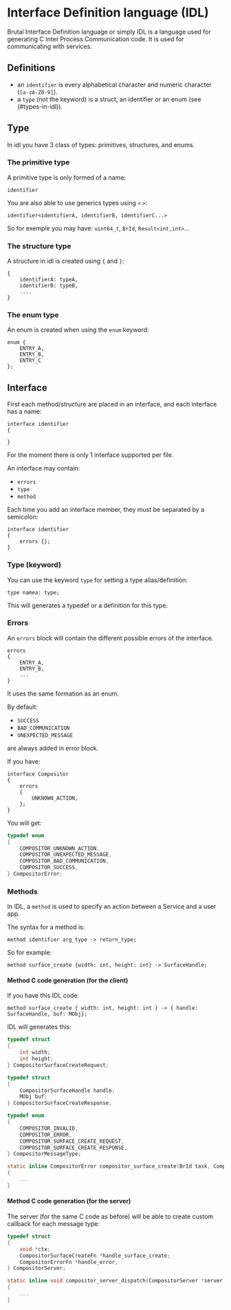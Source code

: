 # Interface Definition language (IDL)

Brutal Interface Definition language or simply IDL is a language used for generating C Inter Process Communication code. It is used for communicating with services.

## Definitions

- an `identifier` is every alphabetical character and numeric character (`[a-zA-Z0-9]`).
- a `type` (not the keyword) is a struct, an identifier or an enum (see (#types-in-idl)).

## Type

In idl you have 3 class of types: primitives, structures, and enums.

### The primitive type

A primitive type is only formed of a name:

```idl
identifier
```

You are also able to use generics types using `<` `>`:

```idl
identifier<identifierA, identifierB, identifierC...>
```

So for exemple you may have: `uint64_t`, `BrId`, `Result<int,int>`...

### The structure type

A structure in idl is created using `{` and `}`:

```idl
{
    identifierA: typeA,
    identifierB: typeB,
    ....
}
```

### The enum type

An enum is created when using the `enum` keyword:

```idl
enum {
    ENTRY_A,
    ENTRY_B,
    ENTRY_C
};
```

## Interface

First each method/structure are placed in an interface, and each interface has a name:

```idl
interface identifier
{

}
```

For the moment there is only 1 interface supported per file.

An interface may contain:

- `errors`
- `type`
- `method`

Each time you add an interface member, they must be separated by a semicolon:

```idl
interface identifier
{
    errors {};
}
```

### Type (keyword)

You can use the keyword `type` for setting a type alias/definition:

```idl
type namea: type;
```

This will generates a typedef or a definition for this type.

### Errors

An `errors` block will contain the different possible errors of the interface.

```idl
errors
{
    ENTRY_A,
    ENTRY_B,
    ...
}
```

It uses the same formation as an enum.

By default:

- `SUCCESS`
- `BAD_COMMUNICATION`
- `UNEXPECTED_MESSAGE`

are always added in error block.

If you have:

```idl
interface Compositor
{
    errors
    {
        UNKNOWN_ACTION,
    };
}

```

You will get:

```c
typedef enum
{
    COMPOSITOR_UNKNOWN_ACTION,
    COMPOSITOR_UNEXPECTED_MESSAGE,
    COMPOSITOR_BAD_COMMUNICATION,
    COMPOSITOR_SUCCESS,
} CompositorError;
```

### Methods

In IDL, a `method` is used to specify an action between a Service and a user app.

The syntax for a method is:

```idl
method identifier arg_type -> return_type;
```

So for example:

```idl
method surface_create {width: int, height: int} -> SurfaceHandle;
```

#### Method C code generation (for the client)

If you have this IDL code:

```idl
method surface_create { width: int, height: int } -> { handle: SurfaceHandle, buf: MObj};
```

IDL will generates this:

```c
typedef struct
{
    int width;
    int height;
} CompositorSurfaceCreateRequest;

typedef struct
{
    CompositorSurfaceHandle handle;
    MObj buf;
} CompositorSurfaceCreateResponse;

typedef enum
{
    COMPOSITOR_INVALID,
    COMPOSITOR_ERROR,
    COMPOSITOR_SURFACE_CREATE_REQUEST,
    COMPOSITOR_SURFACE_CREATE_RESPONSE,
} CompositorMessageType;

static inline CompositorError compositor_surface_create(BrId task, CompositorSurfaceCreateRequest const *req, CompositorSurfaceCreateResponse *resp)
{
    ...
}
```

#### Method C code generation (for the server)

The server (for the same C code as before) will be able to create custom callback for each message type:

```c
typedef struct
{
    void *ctx;
    CompositorSurfaceCreateFn *handle_surface_create;
    CompositorErrorFn *handle_error;
} CompositorServer;

static inline void compositor_server_dispatch(CompositorServer *server, BrMsg const *req_msg)
{
    ...
}
```
